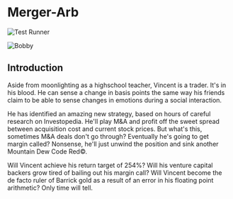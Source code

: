 # Merger-Arb
![Test Runner](https://github.com/adam-grinbergs/Merger-Arb/actions/workflows/test_runner.yml/badge.svg)

![Bobby](https://user-images.githubusercontent.com/52611108/136868708-ff4c9300-b162-439e-8ad3-51daf7705033.jpg)

## Introduction

Aside from moonlighting as a highschool teacher, Vincent is a trader. It's in his blood. He can sense a change in basis points the same way his friends claim to be able to sense changes in emotions during a social interaction. 

He has identified an amazing new strategy, based on hours of careful research on Investopedia. He'll play M&A and profit off the sweet spread between acquisition cost and current stock prices. But what's this, sometimes M&A deals don't go through? Eventually he's going to get margin called? Nonsense, he'll just unwind the position and sink another Mountain Dew Code Red&copy;. 

Will Vincent achieve his return target of 254%? Will his venture capital backers grow tired of bailing out his margin call? Will Vincent become the de facto ruler of Barrick gold as a result of an error in his floating point arithmetic? Only time will tell. 
